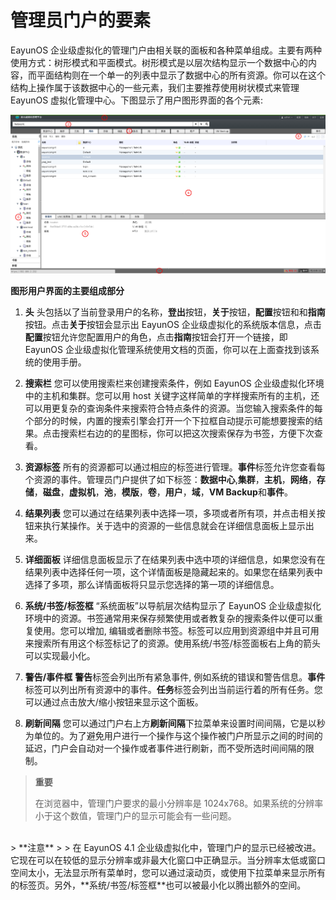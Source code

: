 # 管理员门户的要素

EayunOS 企业级虚拟化的管理门户由相关联的面板和各种菜单组成。主要有两种使用方式：树形模式和平面模式。树形模式是以层次结构显示一个数据中心的内容，而平面结构则在一个单一的列表中显示了数据中心的所有资源。你可以在这个结构上操作属于该数据中心的一些元素，我们主要推荐使用树状模式来管理 EayunOS 虚拟化管理中心。下图显示了用户图形界面的各个元素:

![要素介绍](../images/elements.png)

**图形用户界面的主要组成部分**

1. **头**
头包括以了当前登录用户的名称，**登出**按钮，**关于**按钮，**配置**按钮和和**指南**按钮。点击**关于**按钮会显示出 EayunOS 企业级虚拟化的系统版本信息，点击**配置**按钮允许您配置用户的角色，点击**指南**按钮会打开一个链接，即 EayunOS 企业级虚拟化管理系统使用文档的页面，你可以在上面查找到该系统的使用手册。

2. **搜索栏**
您可以使用搜索栏来创建搜索条件，例如 EayunOS 企业级虚拟化环境中的主机和集群。您可以用 host 关键字这样简单的字样搜索所有的主机，还可以用更复杂的查询条件来搜索符合特点条件的资源。当您输入搜索条件的每个部分的时候，内置的搜索引擎会打开一个下拉框自动提示可能想要搜索的结果。点击搜索栏右边的的星图标，你可以把这次搜索保存为书签，方便下次查看。

3. **资源标签**
所有的资源都可以通过相应的标签进行管理。**事件**标签允许您查看每个资源的事件。管理员门户提供了如下标签：**数据中心**,**集群**，**主机**，**网络**，**存储**，**磁盘**，**虚拟机**，**池**，**模版**，**卷**，**用户**，**域**，**VM Backup**和**事件**。

4. **结果列表**
您可以通过在结果列表中选择一项，多项或者所有项，并点击相关按钮来执行某操作。关于选中的资源的一些信息就会在详细信息面板上显示出来。

5. **详细面板**
详细信息面板显示了在结果列表中选中项的详细信息，如果您没有在结果列表中选择任何一项，这个详情面板是隐藏起来的。如果您在结果列表中选择了多项，那么详情面板将只显示您选择的第一项的详细信息。

6. **系统/书签/标签框**
“系统面板”以导航层次结构显示了 EayunOS 企业级虚拟化环境中的资源。书签通常用来保存频繁使用或者教复杂的搜索条件以便可以重复使用。您可以增加, 编辑或者删除书签。标签可以应用到资源组中并且可用来搜索所有用这个标签标记了的资源。使用系统/书签/标签面板右上角的箭头可以实现最小化。

7. **警告/事件框**
**警告**标签会列出所有紧急事件, 例如系统的错误和警告信息。**事件**标签可以列出所有资源中的事件。**任务**标签会列出当前运行着的所有任务。您可以通过点击放大/缩小按钮来显示这个面板。

8. **刷新间隔**
您可以通过门户右上方**刷新间隔**下拉菜单来设置时间间隔，它是以秒为单位的。为了避免用户进行一个操作与这个操作被门户所显示之间的时间的延迟，门户会自动对一个操作或者事件进行刷新，而不受所选时间间隔的限制。

> **重要**
>
> 在浏览器中，管理门户要求的最小分辨率是 1024x768。如果系统的分辨率小于这个数值，管理门户的显示可能会有一些问题。

</br>
> **注意**
>
> 在 EayunOS 4.1 企业级虚拟化中，管理门户的显示已经被改进。它现在可以在较低的显示分辨率或非最大化窗口中正确显示。当分辨率太低或窗口空间太小，无法显示所有菜单时，您可以通过滚动页，或使用下拉菜单来显示所有的标签页。另外，**系统/书签/标签框**也可以被最小化以腾出额外的空间。

